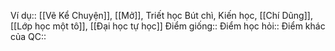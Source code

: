 Ví dụ:: [[Vẽ Kể Chuyện]], [[Mở]], Triết học Bút chì, Kiến học, [[Chí Dũng]], [[Lớp học một tô]], [[Đại học tự học]]
Điểm giống::
Điểm học hỏi:: 
Điểm khác của QC:: 